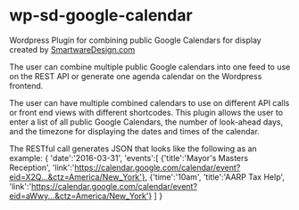 # wp-sd-google-calendar
Wordpress Plugin for combining public Google Calendars for display
created by <a href="http://smartwaredesign.com">SmartwareDesign.com</a>

The user can combine multiple public Google calendars into one feed to use on the REST API or generate one agenda calendar on the Wordpress frontend.

The user can have multiple combined calendars to use on different API calls or front end views with different shortcodes.  This plugin allows the user to enter a list of all public Google Calendars, the number of look-ahead days, and the timezone for displaying the dates and times of the calendar.

The RESTful call generates JSON that looks like the following as an example:
{
 'date':'2016-03-31',
 'events':[
   {'title':'Mayor&#39;s Masters Reception',
    'link':'https://calendar.google.com/calendar/event?eid=X2Q...&ctz=America/New_York'},
   {'time':'10am',
    'title':'AARP Tax Help', 
    'link':'https://calendar.google.com/calendar/event?eid=aWwy...&ctz=America/New_York'}
  ]
}
